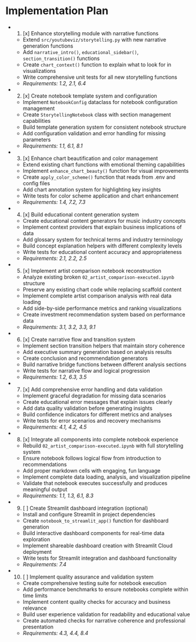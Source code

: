 # Implementation Plan

-
  1. [x] Enhance storytelling module with narrative functions
  - Extend `src/youtubeviz/storytelling.py` with new narrative generation
    functions
  - Add `narrative_intro()`, `educational_sidebar()`, `section_transition()`
    functions
  - Create `chart_context()` function to explain what to look for in
    visualizations
  - Write comprehensive unit tests for all new storytelling functions
  - _Requirements: 1.2, 2.1, 6.4_

-
  2. [x] Create notebook template system and configuration
  - Implement `NotebookConfig` dataclass for notebook configuration management
  - Create `StorytellingNotebook` class with section management capabilities
  - Build template generation system for consistent notebook structure
  - Add configuration validation and error handling for missing parameters
  - _Requirements: 1.1, 6.1, 8.1_

-
  3. [x] Enhance chart beautification and color management
  - Extend existing chart functions with emotional theming capabilities
  - Implement `enhance_chart_beauty()` function for visual improvements
  - Create `apply_color_scheme()` function that reads from .env and config files
  - Add chart annotation system for highlighting key insights
  - Write tests for color scheme application and chart enhancement
  - _Requirements: 1.4, 7.2, 7.3_

-
  4. [x] Build educational content generation system
  - Create educational content generators for music industry concepts
  - Implement context providers that explain business implications of data
  - Add glossary system for technical terms and industry terminology
  - Build concept explanation helpers with different complexity levels
  - Write tests for educational content accuracy and appropriateness
  - _Requirements: 2.1, 2.2, 2.5_

-
  5. [x] Implement artist comparison notebook reconstruction
  - Analyze existing broken `02_artist_comparison-executed.ipynb` structure
  - Preserve any existing chart code while replacing scaffold content
  - Implement complete artist comparison analysis with real data loading
  - Add side-by-side performance metrics and ranking visualizations
  - Create investment recommendation system based on performance data
  - _Requirements: 3.1, 3.2, 3.3, 9.1_

-
  6. [x] Create narrative flow and transition system
  - Implement section transition helpers that maintain story coherence
  - Add executive summary generation based on analysis results
  - Create conclusion and recommendation generators
  - Build narrative bridge functions between different analysis sections
  - Write tests for narrative flow and logical progression
  - _Requirements: 1.2, 6.3, 3.5_

-
  7. [x] Add comprehensive error handling and data validation
  - Implement graceful degradation for missing data scenarios
  - Create educational error messages that explain issues clearly
  - Add data quality validation before generating insights
  - Build confidence indicators for different metrics and analyses
  - Write tests for error scenarios and recovery mechanisms
  - _Requirements: 4.1, 4.2, 4.5_

-
  8. [x] Integrate all components into complete notebook experience
  - Rebuild `02_artist_comparison-executed.ipynb` with full storytelling system
  - Ensure notebook follows logical flow from introduction to recommendations
  - Add proper markdown cells with engaging, fun language
  - Implement complete data loading, analysis, and visualization pipeline
  - Validate that notebook executes successfully and produces meaningful output
  - _Requirements: 1.1, 1.3, 6.1, 8.3_

-
  9. [ ] Create Streamlit dashboard integration (optional)
  - Install and configure Streamlit in project dependencies
  - Create `notebook_to_streamlit_app()` function for dashboard generation
  - Build interactive dashboard components for real-time data exploration
  - Implement shareable dashboard creation with Streamlit Cloud deployment
  - Write tests for Streamlit integration and dashboard functionality
  - _Requirements: 7.4_

-
  10. [ ] Implement quality assurance and validation system
  - Create comprehensive testing suite for notebook execution
  - Add performance benchmarks to ensure notebooks complete within time limits
  - Implement content quality checks for accuracy and business relevance
  - Build user experience validation for readability and educational value
  - Create automated checks for narrative coherence and professional
    presentation
  - _Requirements: 4.3, 4.4, 8.4_
